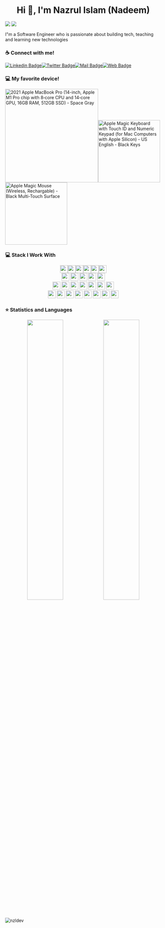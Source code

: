 <h1 align="center">Hi 👋, I'm Nazrul Islam (Nadeem)</h1>

![](https://visitor-badge.glitch.me/badge?page_id=nzldev) ![](https://img.shields.io/hsts/preload/nazrul.dev)

I"m a Software Engineer who is passionate about building tech, teaching and learning new technologies 

### ☕ Connect with me!

[![Linkedin Badge](https://img.shields.io/badge/LinkedIn-0077B5?style=for-the-badge&logo=linkedin&logoColor=white)](https://www.linkedin.com/in/nazrul-dev/)[![Twitter Badge](https://img.shields.io/badge/Twitter-1DA1F2?style=for-the-badge&logo=twitter&logoColor=white)](https://twitter.com/nazrul_dev)[![Mail Badge](https://img.shields.io/badge/Gmail-D14836?style=for-the-badge&logo=gmail&logoColor=white)](mailto:nazrul.devs@gmail.com)[![Web Badge](https://img.shields.io/badge/Web-blueviolet?style=for-the-badge&logo=webauthn&logoColor=whaite)](https://nazrul.dev/)

### 💻 My favorite device!

[<img alt="2021 Apple MacBook Pro (14-inch, Apple M1 Pro chip with 8‑core CPU and 14‑core GPU, 16GB RAM, 512GB SSD) - Space Gray" width="300px" src="https://ws-na.amazon-adsystem.com/widgets/q?_encoding=UTF8&ASIN=B09JQSLL92&Format=_SL160_&ID=AsinImage&MarketPlace=US&ServiceVersion=20070822&WS=1&tag=nzlnadeem-20&language=en_US" />](https://www.amazon.com/Apple-MacBook-14-inch-8%E2%80%91core-14%E2%80%91core/dp/B09JQSLL92?qid=1650141443&refinements=p_n_feature_thirty-one_browse-bin%3A23716058011&rnid=23716050011&s=pc&sr=1-1&linkCode=li2&tag=nzlnadeem-20&linkId=3a604baac551a92accfd0e7ef92e6db1&language=en_US&ref_=as_li_ss_il)[<img alt="Apple Magic Keyboard with Touch ID and Numeric Keypad (for Mac Computers with Apple Silicon) - US English - Black Keys" width="200px" src="https://ws-na.amazon-adsystem.com/widgets/q?_encoding=UTF8&ASIN=B09V3JXSS9&Format=_SL160_&ID=AsinImage&MarketPlace=US&ServiceVersion=20070822&WS=1&tag=nzlnadeem-20&language=en_US" />](https://www.amazon.com/Apple-Keyboard-Numeric-Computers-Silicon/dp/B09V3JXSS9?th=1&psc=1&linkCode=li2&tag=nzlnadeem-20&linkId=ff4c530694cd43f20b4c6411d7683701&language=en_US&ref_=as_li_ss_il)[<img alt="Apple Magic Mouse ​​​​​​​ (Wireless, Rechargable) - Black Multi-Touch Surface" width="200px" src="https://ws-na.amazon-adsystem.com/widgets/q?_encoding=UTF8&ASIN=B09V4LZS9S&Format=_SL160_&ID=AsinImage&MarketPlace=US&ServiceVersion=20070822&WS=1&tag=nzlnadeem-20&language=en_US" />](https://www.amazon.com/Apple-Magic-Mouse-Wireless-Rechargable/dp/B09V4LZS9S?th=1&psc=1&linkCode=li2&tag=nzlnadeem-20&linkId=b4f64e867fcc5ebffd42f8349fcebdf9&language=en_US&ref_=as_li_ss_il)



### 💻 Stack I Work With
<p  align="center">
<!-- Programming Language -->
<img src="https://img.shields.io/badge/Python-3776AB?style=for-the-badge&logo=python&logoColor=white" height="25"><img src="https://img.shields.io/badge/JavaScript-F7DF1E?style=for-the-badge&logo=javascript&logoColor=black" height="25"><img src="https://img.shields.io/badge/PHP-777BB4?style=for-the-badge&logo=php&logoColor=white" height="25"><img src="https://img.shields.io/badge/Java-ED8B00?style=for-the-badge&logo=java&logoColor=white" height="25"><img src="https://img.shields.io/badge/Android-3DDC84?style=for-the-badge&logo=android&logoColor=white" height="25"><img src="https://img.shields.io/badge/C-00599C?style=for-the-badge&logo=c&logoColor=white" height="25">

 <br>
 <!-- Database -->
<img src="https://img.shields.io/badge/firebase-ffca28?style=for-the-badge&logo=firebase&logoColor=black" height="25">
<img src="https://img.shields.io/badge/SQLite-07405E?style=for-the-badge&logo=sqlite&logoColor=white" height="25">
<img src="https://img.shields.io/badge/MongoDB-4EA94B?style=for-the-badge&logo=mongodb&logoColor=white" height="25">
<img src="https://img.shields.io/badge/PostgreSQL-316192?style=for-the-badge&logo=postgresql&logoColor=white" height="25">
<img src="https://img.shields.io/badge/MySQL-00000F?style=for-the-badge&logo=mysql&logoColor=white" height="25">

<br>
<!-- Software -->
<img src="https://img.shields.io/badge/Postman-FF6C37?style=for-the-badge&logo=Postman&logoColor=white" height="25">
<img src="https://img.shields.io/badge/Git-F05032?style=for-the-badge&logo=git&logoColor=white" height="25">
<img src="https://img.shields.io/badge/conda-342B029.svg?&style=for-the-badge&logo=anaconda&logoColor=white" height="25">
<img src="https://img.shields.io/badge/pycharm-143?style=for-the-badge&logo=pycharm&logoColor=black&color=black&labelColor=green" height="25">
<img src="https://img.shields.io/badge/sublime_text-%23575757.svg?&style=for-the-badge&logo=sublime-text&logoColor=important" height="25">
<img src="https://img.shields.io/badge/Visual_Studio_Code-0078D4?style=for-the-badge&logo=visual%20studio%20code&logoColor=white" height="25">
<img src="https://img.shields.io/badge/Xampp-F37623?style=for-the-badge&logo=xampp&logoColor=white" height="25">


<br>
<!-- Framework -->
<img src="https://img.shields.io/badge/next.js-000000?style=for-the-badge&logo=nextdotjs&logoColor=white" height="25">
<img src="https://img.shields.io/badge/Flask-000000?style=for-the-badge&logo=flask&logoColor=white" height="25">
<img src="https://img.shields.io/badge/Laravel-FF2D20?style=for-the-badge&logo=laravel&logoColor=white" height="25">
<img src="https://img.shields.io/badge/DJANGO-REST-ff1709?style=for-the-badge&logo=django&logoColor=white&color=ff1709&labelColor=gray" height="25">
<img src="https://img.shields.io/badge/Django-092E20?style=for-the-badge&logo=django&logoColor=green" height="25">
<img src="https://img.shields.io/badge/React-20232A?style=for-the-badge&logo=react&logoColor=61DAFB" height="25">
<img src="https://img.shields.io/badge/Express.js-000000?style=for-the-badge&logo=Supabase&logoColor=white" height="25">
<img src="https://img.shields.io/badge/Node.js-43853D?style=for-the-badge&logo=node-dot-js&logoColor=white" height="25">

</p>

### ⭐ Statistics and Languages
<p align="center">
  <img width="48%" src="https://github-readme-stats.vercel.app/api?username=nzldev&show_icons=true&theme=buefy" />
  <img width="48%" src="https://github-readme-streak-stats.herokuapp.com/?user=nzldev&theme=buefy" />
  
 <br><br>
 <img src="https://activity-graph.herokuapp.com/graph?username=nzldev&bg_color=000000&color=4fff67&line=4fff67&point=ffffff&area=true&hide_border=true" alt="nzldev" />
<!--   <img src="https://github-readme-stats.vercel.app/api/top-langs/?username=nzldev&hide=jupyter%20notebook,html,css&langs_count=8&layout=compact&theme=buefy" alt="nzldev" height="165" /> -->
</p>
